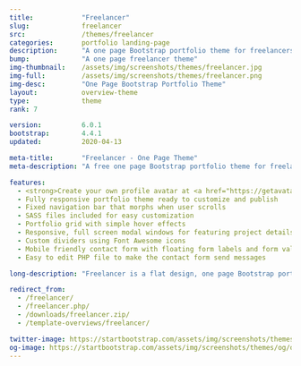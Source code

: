 ```yaml
---
title:            "Freelancer"
slug:             freelancer
src:              /themes/freelancer
categories:       portfolio landing-page
description:      "A one page Bootstrap portfolio theme for freelancers featuring a flat design and a custom portfolio grid"
bump:             "A one page freelancer theme"
img-thumbnail:    /assets/img/screenshots/themes/freelancer.jpg
img-full:         /assets/img/screenshots/themes/freelancer.png
img-desc:         "One Page Bootstrap Portfolio Theme"
layout:           overview-theme
type:             theme
rank: 7

version:          6.0.1
bootstrap:        4.4.1
updated:          2020-04-13

meta-title:       "Freelancer - One Page Theme"
meta-description: "A free one page Bootstrap portfolio theme for freelancers. All Start Bootstrap templates are free to download and open source."

features:
  - <strong>Create your own profile avatar at <a href="https://getavataaars.com/" target="_blank">https://getavataaars.com/</a></strong>
  - Fully responsive portfolio theme ready to customize and publish
  - Fixed navigation bar that morphs when user scrolls
  - SASS files included for easy customization
  - Portfolio grid with simple hover effects
  - Responsive, full screen modal windows for featuring project details
  - Custom dividers using Font Awesome icons
  - Mobile friendly contact form with floating form labels and form validation
  - Easy to edit PHP file to make the contact form send messages

long-description: "Freelancer is a flat design, one page Bootstrap portfolio theme perfect for freelancer portfolios, or any other one page website."

redirect_from:
  - /freelancer/
  - /freelancer.php/
  - /downloads/freelancer.zip/
  - /template-overviews/freelancer/

twitter-image: https://startbootstrap.com/assets/img/screenshots/themes/twitter/twitter-freelancer.png
og-image: https://startbootstrap.com/assets/img/screenshots/themes/og/og-freelancer.png
---
```

